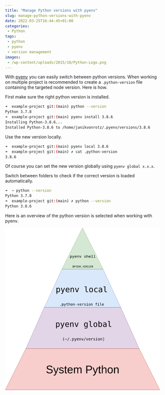 ```yaml
---
title: "Manage Python versions with pyenv"
slug: manage-python-versions-with-pyenv
date: 2022-03-25T16:44:45+01:00
categories:
 - Python
tags:
 - python
 - pyenv
 - version management
images:
 - /wp-content/uploads/2015/10/Python-Logo.png
---
```


With [pyenv](https://github.com/pyenv/pyenv) you can easily switch between python versions. When working on multiple project is recommended to create a `.python-version` file containing the targeted node version. Here is how.

<!--more-->

First make sure the right python version is installed.

```bash
➜  example-project git:(main) python --version
Python 3.7.8
➜  example-project git:(main) pyenv install 3.8.6
Installing Python-3.8.6...
Installed Python-3.8.6 to /home/janikvonrotz/.pyenv/versions/3.8.6  
```

Use the new version locally.

```bash
➜  example-project git:(main) pyenv local 3.8.6
➜  example-project git:(main) ✗ cat .python-version
3.8.6
```

Of course you can set the new version globally using `pyenv global x.x.x`.

Switch between folders to check if the correct version is loaded automatically.

```bash
➜  ~ python --version 
Python 3.7.8
➜  example-project git:(main) ✗ python --version
Python 3.8.6
```

Here is an overview of the python version is selected when working with pyenv.

![pyenv-pyramid](../../../images/pyenv-pyramid.webp)